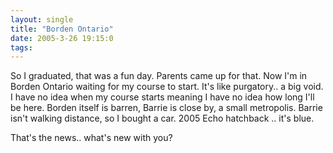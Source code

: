 ```yaml
---
layout: single
title: "Borden Ontario"
date: 2005-3-26 19:15:0
tags: 
---
```


So I graduated, that was a fun day. Parents came up for that. Now I'm in Borden Ontario waiting for my course to start. It's like purgatory.. a big void. I have no idea when my course starts meaning I have no idea how long I'll be here. Borden itself is barren, Barrie is close by, a small metropolis. Barrie isn't walking distance, so I bought a car. 2005 Echo hatchback .. it's blue.

That's the news.. what's new with you?

